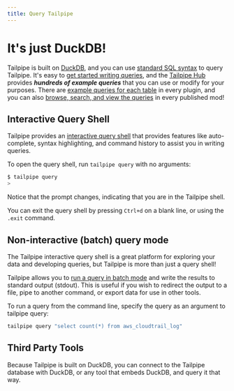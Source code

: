 ```yaml
---
title: Query Tailpipe
---
```


# It's just DuckDB!

Tailpipe is built on [DuckDB](https://duckdb.org/), and you can use [standard SQL syntax](https://www..org/docs/14/sql.html) to query Tailpipe. It's easy to [get started writing queries](/docs/sql), and the [Tailpipe Hub](https://hub.tailpipe.io) provides ***hundreds of example queries*** that you can use or modify for your purposes.  There are [example queries for each table](https://hub.tailpipe.io/plugins/turbot/aws/tables/aws_cloudtrail_log) in every plugin, and you can also [browse, search, and view the queries](https://hub.tailpipe.io/mods/turbot/tailpipe-mod-aws-dections/queries) in every published mod!


## Interactive Query Shell
Tailpipe provides an [interactive query shell](query/query-shell) that provides features like auto-complete, syntax highlighting, and command history to assist you in writing queries.

To open the query shell, run `tailpipe query` with no arguments:

```bash
$ tailpipe query
>
```

Notice that the prompt changes, indicating that you are in the Tailpipe shell.

You can exit the query shell by pressing `Ctrl+d` on a blank line, or using the `.exit` command.


## Non-interactive (batch) query mode
The Tailpipe interactive query shell is a great platform for exploring your data and developing queries, but Tailpipe is more than just a query shell!

Tailpipe allows you to [run a query in batch mode](query/batch-query) and write the results to standard output (stdout). This is useful if you wish to redirect the output to a file, pipe to another command, or export data for use in other tools.

To run a query from the command line, specify the query as an argument to tailpipe query:
```bash
tailpipe query "select count(*) from aws_cloudtrail_log"
```

## Third Party Tools
Because Tailpipe is built on DuckDB, you can connect to the Tailpipe database with DuckDB, or any tool that embeds DuckDB, and query it that way.
